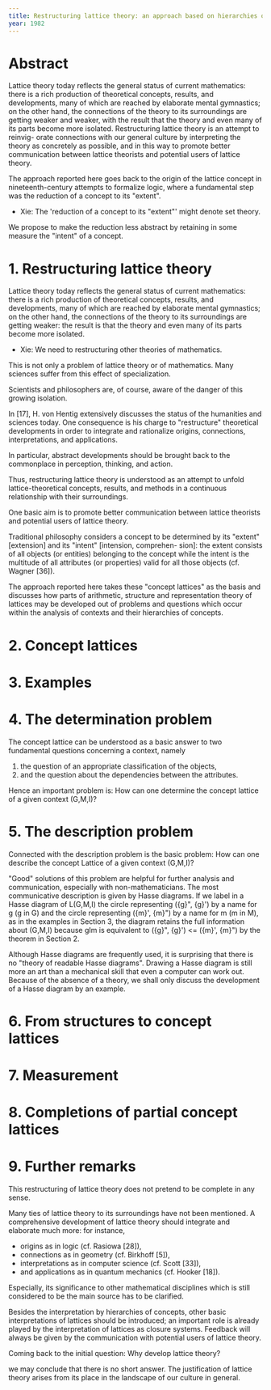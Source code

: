 ```yaml
---
title: Restructuring lattice theory: an approach based on hierarchies of concepts
year: 1982
---
```


# Abstract

Lattice theory today reflects the general status of current
mathematics: there is a rich production of theoretical concepts,
results, and developments, many of which are reached by elaborate
mental gymnastics; on the other hand, the connections of the
theory to its surroundings are getting weaker and weaker, with
the result that the theory and even many of its parts become more
isolated. Restructuring lattice theory is an attempt to reinvig-
orate connections with our general culture by interpreting the
theory as concretely as possible, and in this way to promote
better communication between lattice theorists and potential users
of lattice theory.

The approach reported here goes back to the origin of the
lattice concept in nineteenth-century attempts to formalize
logic, where a fundamental step was the reduction of a concept
to its "extent".

- Xie:
  The 'reduction of a concept to its "extent"' might denote set theory.

We propose to make the reduction less abstract
by retaining in some measure the "intent" of a concept.

# 1. Restructuring lattice theory

Lattice theory today reflects the general status of current
mathematics: there is a rich production of theoretical concepts,
results, and developments, many of which are reached by elaborate
mental gymnastics; on the other hand, the connections of the
theory to its surroundings are getting weaker: the result is
that the theory and even many of its parts become more isolated.

- Xie:
  We need to restructuring other theories of mathematics.

This is not only a problem of lattice theory or of mathematics.
Many sciences suffer from this effect of specialization.

Scientists and philosophers are, of course,
aware of the danger of this growing isolation.

In [17], H. von Hentig extensively discusses
the status of the humanities and sciences today.
One consequence is his charge to "restructure" theoretical developments
in order to integrate and rationalize origins, connections,
interpretations, and applications.

In particular, abstract developments should be brought back to
the commonplace in perception, thinking, and action.

Thus, restructuring lattice theory is understood as an attempt to
unfold lattice-theoretical concepts, results, and methods
in a continuous relationship with their surroundings.

One basic aim is to promote better communication between
lattice theorists and potential users of lattice theory.

Traditional philosophy considers a concept to be determined
by its "extent" [extension] and its "intent" [intension, comprehen-
sion]: the extent consists of all objects (or entities) belonging
to the concept while the intent is the multitude of all attributes
(or properties) valid for all those objects (cf. Wagner [36]).

The approach reported here takes these
"concept lattices" as the basis and discusses how parts of
arithmetic, structure and representation theory of lattices may
be developed out of problems and questions which occur within the
analysis of contexts and their hierarchies of concepts.

# 2. Concept lattices
# 3. Examples
# 4. The determination problem

The concept lattice can be understood as a basic answer to
two fundamental questions concerning a context, namely
1. the question of an appropriate classification of the objects,
2. and the question about the dependencies between the attributes.

Hence an important problem is:
How can one determine the concept lattice of a given context (G,M,I)?

# 5. The description problem

Connected with the description problem is the basic problem:
How can one describe the concept Lattice of a given context (G,M,I)?

"Good" solutions of this problem are helpful for further
analysis and communication, especially with non-mathematicians.
The most communicative description is given by Hasse diagrams.
If we label in a Hasse diagram of L(G,M,I) the circle representing
({g}", {g}') by a name for g (g in G) and the circle representing
({m}', {m}") by a name for m (m in M), as in the examples in Section 3,
the diagram retains the full information about (G,M,I) because
gIm is equivalent to ({g}", {g}') <= ({m}', {m}") by the theorem in Section 2.

Although Hasse diagrams are frequently used, it is surprising that
there is no "theory of readable Hasse diagrams".
Drawing a Hasse diagram is still more an art than a mechanical
skill that even a computer can work out. Because of the absence
of a theory, we shall only discuss the development of a Hasse
diagram by an example.

# 6. From structures to concept lattices
# 7. Measurement
# 8. Completions of partial concept lattices
# 9. Further remarks

This restructuring of lattice theory
does not pretend to be complete in any sense.

Many ties of lattice theory to its surroundings have not been mentioned.
A comprehensive development of lattice theory
should integrate and elaborate much more: for instance,
- origins as in logic (cf. Rasiowa [28]),
- connections as in geometry (cf. Birkhoff [5]),
- interpretations as in computer science (cf. Scott [33]),
- and applications as in quantum mechanics (cf. Hooker [18]).

Especially, its significance to other mathematical disciplines
which is still considered to be the main source has to be clarified.

Besides the interpretation by hierarchies of concepts,
other basic interpretations of lattices should be introduced;
an important role is already played by the interpretation of lattices as closure systems.
Feedback will always be given by the communication with potential users of lattice theory.

Coming back to the initial question:
Why develop lattice theory?

we may conclude that there is no short answer.
The justification of lattice theory
arises from its place in the landscape of our culture in general.
